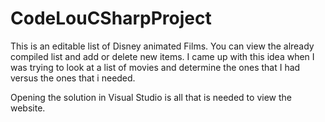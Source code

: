 # CodeLouCSharpProject
This is an editable list of Disney animated Films.
You can view the already compiled list and add or delete new items.
I came up with this idea when I was trying to look at a list of movies and determine the ones that I had versus the ones that i needed.

Opening the solution in Visual Studio is all that is needed to view the website.
